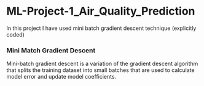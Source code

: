 # ML-Project-1_Air_Quality_Prediction
In this project I have used mini batch gradient descent technique (explicitly coded)

### Mini Match Gradient Descent

Mini-batch gradient descent is a variation of the gradient descent algorithm that splits the training dataset into small batches that are used to calculate model error and update model coefficients.
